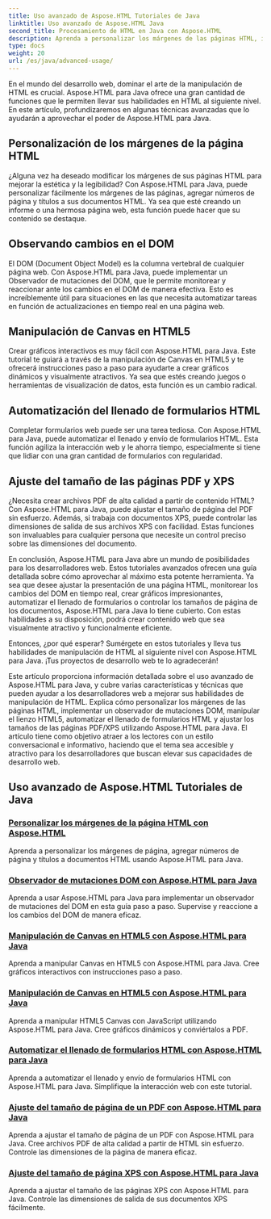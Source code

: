 ```yaml
---
title: Uso avanzado de Aspose.HTML Tutoriales de Java
linktitle: Uso avanzado de Aspose.HTML Java
second_title: Procesamiento de HTML en Java con Aspose.HTML
description: Aprenda a personalizar los márgenes de las páginas HTML, implementar un observador de mutaciones DOM, manipular HTML5 Canvas, automatizar el llenado de formularios HTML y más utilizando Aspose.HTML Java.
type: docs
weight: 20
url: /es/java/advanced-usage/
---
```


En el mundo del desarrollo web, dominar el arte de la manipulación de HTML es crucial. Aspose.HTML para Java ofrece una gran cantidad de funciones que le permiten llevar sus habilidades en HTML al siguiente nivel. En este artículo, profundizaremos en algunas técnicas avanzadas que lo ayudarán a aprovechar el poder de Aspose.HTML para Java.

## Personalización de los márgenes de la página HTML

¿Alguna vez ha deseado modificar los márgenes de sus páginas HTML para mejorar la estética y la legibilidad? Con Aspose.HTML para Java, puede personalizar fácilmente los márgenes de las páginas, agregar números de página y títulos a sus documentos HTML. Ya sea que esté creando un informe o una hermosa página web, esta función puede hacer que su contenido se destaque.

## Observando cambios en el DOM

El DOM (Document Object Model) es la columna vertebral de cualquier página web. Con Aspose.HTML para Java, puede implementar un Observador de mutaciones del DOM, que le permite monitorear y reaccionar ante los cambios en el DOM de manera efectiva. Esto es increíblemente útil para situaciones en las que necesita automatizar tareas en función de actualizaciones en tiempo real en una página web.

## Manipulación de Canvas en HTML5

Crear gráficos interactivos es muy fácil con Aspose.HTML para Java. Este tutorial te guiará a través de la manipulación de Canvas en HTML5 y te ofrecerá instrucciones paso a paso para ayudarte a crear gráficos dinámicos y visualmente atractivos. Ya sea que estés creando juegos o herramientas de visualización de datos, esta función es un cambio radical.

## Automatización del llenado de formularios HTML

Completar formularios web puede ser una tarea tediosa. Con Aspose.HTML para Java, puede automatizar el llenado y envío de formularios HTML. Esta función agiliza la interacción web y le ahorra tiempo, especialmente si tiene que lidiar con una gran cantidad de formularios con regularidad.

## Ajuste del tamaño de las páginas PDF y XPS

¿Necesita crear archivos PDF de alta calidad a partir de contenido HTML? Con Aspose.HTML para Java, puede ajustar el tamaño de página del PDF sin esfuerzo. Además, si trabaja con documentos XPS, puede controlar las dimensiones de salida de sus archivos XPS con facilidad. Estas funciones son invaluables para cualquier persona que necesite un control preciso sobre las dimensiones del documento.

En conclusión, Aspose.HTML para Java abre un mundo de posibilidades para los desarrolladores web. Estos tutoriales avanzados ofrecen una guía detallada sobre cómo aprovechar al máximo esta potente herramienta. Ya sea que desee ajustar la presentación de una página HTML, monitorear los cambios del DOM en tiempo real, crear gráficos impresionantes, automatizar el llenado de formularios o controlar los tamaños de página de los documentos, Aspose.HTML para Java lo tiene cubierto. Con estas habilidades a su disposición, podrá crear contenido web que sea visualmente atractivo y funcionalmente eficiente.

Entonces, ¿por qué esperar? Sumérgete en estos tutoriales y lleva tus habilidades de manipulación de HTML al siguiente nivel con Aspose.HTML para Java. ¡Tus proyectos de desarrollo web te lo agradecerán!

Este artículo proporciona información detallada sobre el uso avanzado de Aspose.HTML para Java, y cubre varias características y técnicas que pueden ayudar a los desarrolladores web a mejorar sus habilidades de manipulación de HTML. Explica cómo personalizar los márgenes de las páginas HTML, implementar un observador de mutaciones DOM, manipular el lienzo HTML5, automatizar el llenado de formularios HTML y ajustar los tamaños de las páginas PDF/XPS utilizando Aspose.HTML para Java. El artículo tiene como objetivo atraer a los lectores con un estilo conversacional e informativo, haciendo que el tema sea accesible y atractivo para los desarrolladores que buscan elevar sus capacidades de desarrollo web.

## Uso avanzado de Aspose.HTML Tutoriales de Java
### [Personalizar los márgenes de la página HTML con Aspose.HTML](./css-extensions-adding-title-page-number/)
Aprenda a personalizar los márgenes de página, agregar números de página y títulos a documentos HTML usando Aspose.HTML para Java.
### [Observador de mutaciones DOM con Aspose.HTML para Java](./dom-mutation-observer-observing-node-additions/)
Aprenda a usar Aspose.HTML para Java para implementar un observador de mutaciones del DOM en esta guía paso a paso. Supervise y reaccione a los cambios del DOM de manera eficaz.
### [Manipulación de Canvas en HTML5 con Aspose.HTML para Java](./html5-canvas-manipulation-using-code/)
Aprenda a manipular Canvas en HTML5 con Aspose.HTML para Java. Cree gráficos interactivos con instrucciones paso a paso.
### [Manipulación de Canvas en HTML5 con Aspose.HTML para Java](./html5-canvas-manipulation-using-javascript/)
Aprenda a manipular HTML5 Canvas con JavaScript utilizando Aspose.HTML para Java. Cree gráficos dinámicos y conviértalos a PDF.
### [Automatizar el llenado de formularios HTML con Aspose.HTML para Java](./html-form-editor-filling-submitting-forms/)
Aprenda a automatizar el llenado y envío de formularios HTML con Aspose.HTML para Java. Simplifique la interacción web con este tutorial.
### [Ajuste del tamaño de página de un PDF con Aspose.HTML para Java](./adjust-pdf-page-size/)
Aprenda a ajustar el tamaño de página de un PDF con Aspose.HTML para Java. Cree archivos PDF de alta calidad a partir de HTML sin esfuerzo. Controle las dimensiones de la página de manera eficaz.
### [Ajuste del tamaño de página XPS con Aspose.HTML para Java](./adjust-xps-page-size/)
Aprenda a ajustar el tamaño de las páginas XPS con Aspose.HTML para Java. Controle las dimensiones de salida de sus documentos XPS fácilmente.